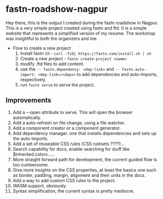# fastn-roadshow-nagpur

Hey there, this is the output I created during the fastn roadshow in Nagpur. This is a very simple project created using fastn and ftd. It is a simple website that represents a simplified version of my resume. The workshop was insightful to both the organizers and me.

- Flow to create a new project
    1. Install fastn cli - `curl -fsSL https://fastn.com/install.sh | sh`
    2. Create a new project - `fastn create-project <name>`
    3. modify .ftd files to add content.
    4. use the `-- fastn.dependency: <dep-link>` and `-- fastn.auto-import: <dep-link>/<deps>` to add dependencies and auto-imports, respectively.
    5. run `fastn serve` to serve the project.

## Improvements

1. Add a --open attribute to serve. This will open the browser automatically.
2. Add a auto-refresh on file change, using a file watcher.
3. Add a component creator or a component generator.
4. Add dependency manager. one that installs dependencies and sets up the auto-imports.
5. Add a set of reuseable CSS rules (CSS rulesets ????)...
6. Search capability for docs, enable searching for stuff like $inherited.colors......
7. More straight forward path for development, the current guided flow is too cumbersome.
8. Give more insights on the CSS properties, at least the basics one such as border, padding, margin, alignment and their units in the docs.
9. Add a way to add custom CSS rules to the project.
10. WASM support, obviously.
11. Syntax simplification, the current syntax is pretty mediocre.

